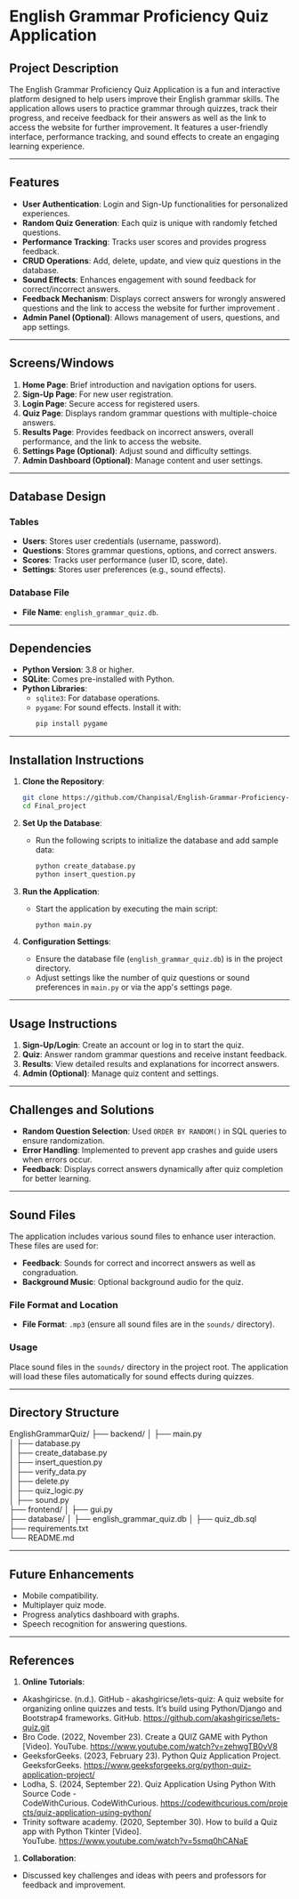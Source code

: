 # English Grammar Proficiency Quiz Application

## Project Description
The English Grammar Proficiency Quiz Application is a fun and interactive platform designed to help users improve their English grammar skills. The application allows users to practice grammar through quizzes, track their progress, and receive feedback for their answers as well as the link to access the website for further improvement. It features a user-friendly interface, performance tracking, and sound effects to create an engaging learning experience.

---

## Features
- **User Authentication**: Login and Sign-Up functionalities for personalized experiences.
- **Random Quiz Generation**: Each quiz is unique with randomly fetched questions.
- **Performance Tracking**: Tracks user scores and provides progress feedback.
- **CRUD Operations**: Add, delete, update, and view quiz questions in the database.
- **Sound Effects**: Enhances engagement with sound feedback for correct/incorrect answers.
- **Feedback Mechanism**: Displays correct answers for wrongly answered questions and the link to access the website for further improvement .
- **Admin Panel (Optional)**: Allows management of users, questions, and app settings.

---

## Screens/Windows
1. **Home Page**: Brief introduction and navigation options for users.
2. **Sign-Up Page**: For new user registration.
3. **Login Page**: Secure access for registered users.
4. **Quiz Page**: Displays random grammar questions with multiple-choice answers.
5. **Results Page**: Provides feedback on incorrect answers, overall performance, and the link to access the website.
6. **Settings Page (Optional)**: Adjust sound and difficulty settings.
7. **Admin Dashboard (Optional)**: Manage content and user settings.

---

## Database Design
### Tables
- **Users**: Stores user credentials (username, password).
- **Questions**: Stores grammar questions, options, and correct answers.
- **Scores**: Tracks user performance (user ID, score, date).
- **Settings**: Stores user preferences (e.g., sound effects).

### Database File
- **File Name**: `english_grammar_quiz.db`.

---

## Dependencies
- **Python Version**: 3.8 or higher.
- **SQLite**: Comes pre-installed with Python.
- **Python Libraries**:
  - `sqlite3`: For database operations.
  - `pygame`: For sound effects. Install it with:
    ```bash
    pip install pygame
    ```

---

## Installation Instructions
1. **Clone the Repository**:
    ```bash
    git clone https://github.com/Chanpisal/English-Grammar-Proficiency-Quiz-Application.git
    cd Final_project
    ```
2. **Set Up the Database**:
    - Run the following scripts to initialize the database and add sample data:
        ```bash
        python create_database.py
        python insert_question.py
        ```
3. **Run the Application**:
    - Start the application by executing the main script:
        ```bash
        python main.py
        ```

4. **Configuration Settings**:
    - Ensure the database file (`english_grammar_quiz.db`) is in the project directory.
    - Adjust settings like the number of quiz questions or sound preferences in `main.py` or via the app's settings page.

---

## Usage Instructions
1. **Sign-Up/Login**: Create an account or log in to start the quiz.
2. **Quiz**: Answer random grammar questions and receive instant feedback.
3. **Results**: View detailed results and explanations for incorrect answers.
4. **Admin (Optional)**: Manage quiz content and settings.

---

## Challenges and Solutions
- **Random Question Selection**: Used `ORDER BY RANDOM()` in SQL queries to ensure randomization.
- **Error Handling**: Implemented to prevent app crashes and guide users when errors occur.
- **Feedback**: Displays correct answers dynamically after quiz completion for better learning.

---

## Sound Files

The application includes various sound files to enhance user interaction. These files are used for:

- **Feedback**: Sounds for correct and incorrect answers as well as congraduation.
- **Background Music**: Optional background audio for the quiz.

### File Format and Location

- **File Format**: `.mp3` (ensure all sound files are in the `sounds/` directory).

### Usage

Place sound files in the `sounds/` directory in the project root. The application will load these files automatically for sound effects during quizzes.

---

## Directory Structure

EnglishGrammarQuiz/
├── backend/
│   ├── main.py            
│   ├── database.py          
│   ├── create_database.py     
│   ├── insert_question.py  
│   ├── verify_data.py         
│   ├── delete.py              
│   ├── quiz_logic.py        
│   ├── sound.py              
├── frontend/
│   ├── gui.py               
├── database/
│   ├── english_grammar_quiz.db 
│   ├── quiz_db.sql            
├── requirements.txt      
└── README.md                 

---

## Future Enhancements
- Mobile compatibility.
- Multiplayer quiz mode.
- Progress analytics dashboard with graphs.
- Speech recognition for answering questions.

---

## References
1. **Online Tutorials**:
- Akashgiricse. (n.d.). GitHub - akashgiricse/lets-quiz: A quiz website for organizing online quizzes and tests. It’s build using Python/Django and Bootstrap4 frameworks. GitHub. https://github.com/akashgiricse/lets-quiz.git
- Bro Code. (2022, November 23). Create a QUIZ GAME with Python [Video]. YouTube. https://www.youtube.com/watch?v=zehwgTB0vV8
- GeeksforGeeks. (2023, February 23). Python Quiz Application Project. GeeksforGeeks. https://www.geeksforgeeks.org/python-quiz-application-project/
- Lodha, S. (2024, September 22). Quiz Application Using Python With Source Code - CodeWithCurious. CodeWithCurious. https://codewithcurious.com/projects/quiz-application-using-python/
- Trinity software academy. (2020, September 30). How to build a Quiz app with Python Tkinter [Video]. YouTube. https://www.youtube.com/watch?v=5smq0hCANaE
1. **Collaboration**:
- Discussed key challenges and ideas with peers and professors for feedback and improvement.
